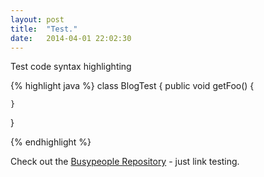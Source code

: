 ```yaml
---
layout: post
title:  "Test."
date:   2014-04-01 22:02:30
---
```


Test code syntax highlighting

{% highlight java %}
class BlogTest {
	public void getFoo() {
		
	}
}

{% endhighlight %}

Check out the [Busypeople Repository][github] - just link testing.

[github]:    http://www.github.com/busypeoples

